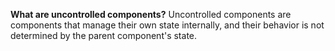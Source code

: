 **What are uncontrolled components?**
Uncontrolled components are components that manage their own state internally, and their behavior is not determined by the parent component's state.